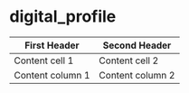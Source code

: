 # digital_profile
First Header | Second Header
------------ | -------------
Content cell 1 | Content cell 2
Content column 1 | Content column 2
